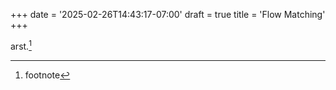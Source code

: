 +++
date = '2025-02-26T14:43:17-07:00'
draft = true
title = 'Flow Matching'
+++

arst.[^f1]

[^f1]: footnote
